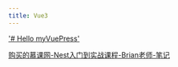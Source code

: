 ```yaml
---
title: Vue3
---
```


['# Hello myVuePress' ](angular)





[购买的慕课网-Nest入门到实战课程-Brian老师-笔记](https://front-end.toimc.com/)

